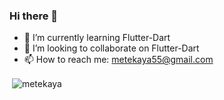 ### Hi there 👋

- 🌱 I’m currently learning Flutter-Dart
- 👯 I’m looking to collaborate on Flutter-Dart
- 📫 How to reach me: metekaya55@gmail.com

<p>&nbsp;<img align="center" src="https://github-readme-stats.vercel.app/api?username=metekaya&show_icons=true&locale=en" alt="metekaya" /></p>
